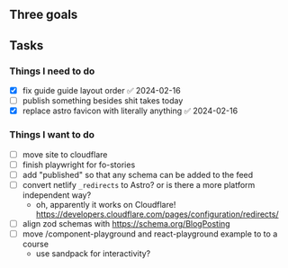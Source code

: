 ## Three goals

## Tasks

### Things I need to do

- [x] fix guide guide layout order ✅ 2024-02-16
- [ ] publish something besides shit takes today
- [x] replace astro favicon with literally anything ✅ 2024-02-16
### Things I want to do

- [ ] move site to cloudflare
- [ ] finish playwright for fo-stories
- [ ] add "published" so that any schema can be added to the feed
- [ ] convert netlify `_redirects` to Astro? or is there a more platform independent way?
	- oh, apparently it works on Cloudflare! https://developers.cloudflare.com/pages/configuration/redirects/
- [ ] align zod schemas with https://schema.org/BlogPosting
- [ ] move /component-playground and react-playground example to to a course
	- use sandpack for interactivity?